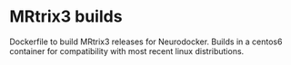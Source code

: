 # MRtrix3 builds

Dockerfile to build MRtrix3 releases for Neurodocker. Builds in a centos6 container for compatibility with most recent linux distributions.
